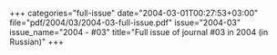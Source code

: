 +++
categories="full-issue"
date="2004-03-01T00:27:53+03:00"
file="pdf/2004/03/2004-03-full-issue.pdf"
issue="2004-03"
issue_name="2004 - #03"
title="Full issue of journal #03 in 2004 (in Russian)"
+++